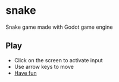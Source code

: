 # snake
Snake game made with Godot game engine

## Play
- Click on the screen to activate input
- Use arrow keys to move
- [Have fun](http://addja.github.io/bin/snake/snake.html)


